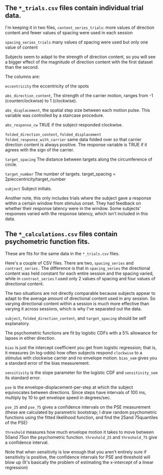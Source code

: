 ## The `*_trials.csv` files contain individual trial data.

I'm keeping it in two files, `content_series_trials`: more values of
direction content and fewer values of spacing were used in each
session

`spacing_series_trials` many values of spacing were used but only one
 value of content

Subjects seem to adapt to the strength of direction content, so you
will see a bigger effect of the magnitude of direction content with
the first dataset than the second.

The columns are:

`eccentricity` the eccentricity of the spots

`abs_direction_content`, The strength of the carrier motion, ranges
from -1 (counterclockwise) to 1 (clockwise).

`abs_displacement`, the spatial step size between each motion
pulse. This variable was controlled by a staircase procedure.

`abs_response_cw` TRUE if the subject responded clockwise.

`folded_direction_content`, `folded_displacement`
`folded_response_with_carrier` same data folded over so that carrier
direction content is always positive. The response variable is TRUE if
it agrees with the sign of the carrier.

`target_spacing` The distance between targets along the circumference
of circle.

`target_number` The number of targets. target_spacing =
2*pi*eccentricity/target_number

`subject` Subject initials.

Another note, this only includes trials where the subject gave a
response within a certain window from stimulus onset. They had
feedback on whether their response latency were in the window. Some
subjects' responses varied with the response latency, which isn't
included in this data.

## The `*_calculations.csv` files contain psychometric function fits.

These are fits for the same data in the `*_trials.csv` files.

Here's a couple of CSV files. There are two, `spacing_series` and
`contrast_series.` The difference is that in `spacing_series` the
directional content was held constant for each entire session and the
spacing varied, while in `contrast_series` I used only 2 values of
spacing and four values of directional content.

The two situations are not directly comparable because subjects appear
to adapt to the average amount of directional content used in any
session. So varying directional content within a session is much more
effective than varying it across sessions, which is why I've separated
out the data.

`subject`, `folded_direction_content`, and `target_spacing` should be
self explanatory.

The psychometric functions are fit by logistic CDFs with a 5%
allowance for lapses in either direction.

`bias` is just the intercept coefficient you get from logistic
regression; that is, it measures (in log-odds) how often subjects
respond `clockwise` to a stimulus with clockwise carrier and no
envelope motion. `bias_sem` gives you a standard error of the bias
measurement.

`sensitivity` is the slope parameter for the logistic CDF and
`sensitivity_sem` its standard error.

`pse` is the envelope-displacement-per-step at which the subject
equivocates between directions. Since steps have intervals of 100 ms,
multiply by 10 to get envelope speed in degrees/sec.

`pse_25` and `pse_75` gives a confidence intervals on the PSE
measurement (these are calculated by parametric bootstrap; I draw
random psychometric functions using the fitted likelihood function,
and find the 25and 75quantiles of the PSE)

`threshold` measures how much envelope motion it takes to move between
50and 75on the psychometric function. `threshold_25` and
`threshold_75` give a confidence interval.

Note that when sensitivity is low enough that you aren't entirely sure
if sensitivity is positive, the confidence intervals for PSE and
threshold will blow up (It's basically the problem of estimating the
x-intercept of a linear regression)
